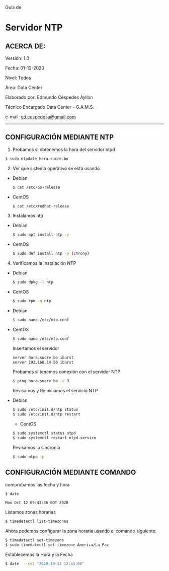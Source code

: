 Guia de 

# Servidor NTP

## ACERCA DE:

Versión: 1.0

Fecha: 01-12-2020

Nivel: Todos

Área: Data Center

Elaborado por: Edmundo Céspedes Ayllón

Técnico Encargado Data Center - G.A.M.S.

e-mail: [ed.cespedesa@gmail.com](ed.cespedesa@gmail.com)

---

## CONFIGURACIÓN MEDIANTE NTP

1. Probamos si obtenemos la hora del servidor ntpd

  ```bash
  $ sudo ntpdate hora.sucre.bo
  ```

2. Ver que sistema operativo se esta usando

* Debian

  ```bash
  $ cat /etc/os-release
  ```

* CentOS

  ```bash
  $ cat /etc/redhat-release
  ```

3. Instalamos ntp 

* Debian

  ```bash
  $ sudo apt install ntp -y
  ```

* CentOS

  ```bash
  $ sudo dnf install ntp -y (chrony)
  ```

4. Verificamos la Instalación NTP

* Debian

  ```bash
  $ sudo dpkg -l ntp
  ```
* CentOS

  ```bash
  $ sudo rpm -q ntp
  ```

* Debian
  
  ```bash
  $ sudo nano /etc/ntp.conf 
  ```
* CentOS

  ```bash
  $ sudo nano /etc/ntp.conf
  ```

  Insertamos el servidor

  ```bash
  server hora.sucre.bo iburst
  server 192.168.14.50 iburst
  ```

  Probamos si tenemos conexión con el servidor NTP

  ```bash
  $ ping hora.sucre.bo -c 3
  ```

  Revisamos y Reiniciamos el servicio NTP

* Debian

  ```bash
  $ sudo /etc/init.d/ntp status
  $ sudo /etc/init.d/ntp restart 
  ```

  * CentOS

  ```bash
  $ sudo systemctl status ntpd
  $ sudo systemctl restart ntpd.service
  ```

  Revisamos la sincronía

  ```bash
  $ sudo ntpq -p
  ```
## CONFIGURACIÓN MEDIANTE COMANDO

comprobamos las fecha y hora

```bash
$ date
```

```output
Mon Oct 12 09:43:36 BOT 2020
```

Listamos zonas horarias

```bash
$ timedatectl list-timezones
```

Ahora podemos configurar la zona horaria usando el comando siguiente:

```bash
$ timedatectl set-timezone
$ sudo timedatectl set-timezone America/La_Paz
```

Establecemos la Hora y la Fecha

```bash
$ date  --set "2020-10-12 12:44:00"	
```